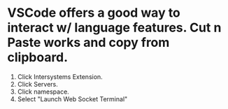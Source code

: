 # VSCode offers a good way to interact w/ language features. Cut n Paste works and copy from clipboard.

1. Click Intersystems Extension.
2. Click Servers.
3. Click namespace.
4. Select "Launch Web Socket Terminal"
   
